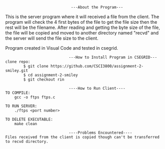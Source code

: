                                  ---About the Program---
This is the server program where it will received a file from the client. The program will check the
4 first bytes of the file to get the file size then the rest will be the filename. After reading and getting
the byte size of the file, the file will be copied and moved to another directory named "recvd" and the server
will send the file size to the client.

Program created in Visual Code and tested in csegrid.

                                ---How to Install Program in CSEGRID---
    clone repo:
            $ git clone https://github.com/CSCI3800/assignment-2-smiley.git
            $ cd assignment-2-smiley
            $ git checkout rin

                                ----How to Run Client----
    TO COMPILE:
        gcc -o ftps ftps.c

    TO RUN SERVER:
        ./ftps <port number>

    TO DELETE EXECUTABLE:
        make clean

                                ----Problems Encountered----
    Files received from the client is copied though can't be transferred to recvd directory.
                  
